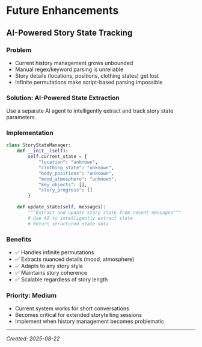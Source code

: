 # Future Enhancements

## AI-Powered Story State Tracking

### Problem
- Current history management grows unbounded
- Manual regex/keyword parsing is unreliable
- Story details (locations, positions, clothing states) get lost
- Infinite permutations make script-based parsing impossible

### Solution: AI-Powered State Extraction
Use a separate AI agent to intelligently extract and track story state parameters.

### Implementation
```python
class StoryStateManager:
    def __init__(self):
        self.current_state = {
            "location": "unknown",
            "clothing_state": "unknown",
            "body_positions": "unknown", 
            "mood_atmosphere": "unknown",
            "key_objects": [],
            "story_progress": []
        }
    
    def update_state(self, messages):
        """Extract and update story state from recent messages"""
        # Use AI to intelligently extract state
        # Return structured state data
```

### Benefits
- ✅ Handles infinite permutations
- ✅ Extracts nuanced details (mood, atmosphere)
- ✅ Adapts to any story style
- ✅ Maintains story coherence
- ✅ Scalable regardless of story length

### Priority: Medium
- Current system works for short conversations
- Becomes critical for extended storytelling sessions
- Implement when history management becomes problematic

---
*Created: 2025-08-22*
